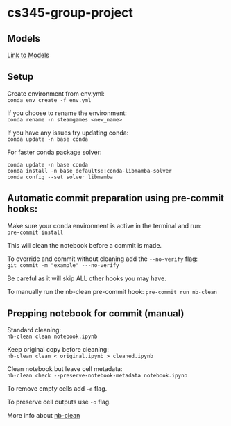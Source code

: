 # cs345-group-project
## Models
<a href="https://drive.google.com/drive/folders/1-MHkMswFc7CxYdtASQorc5PKhktiUBAx?usp=sharing"> Link to Models </a>


## Setup

Create environment from env.yml:\
`conda env create -f env.yml`

If you choose to rename the environment:\
`conda rename -n steamgames <new_name>`

If you have any issues try updating conda:\
`conda update -n base conda`

For faster conda package solver:

```shell
conda update -n base conda
conda install -n base defaults::conda-libmamba-solver
conda config --set solver libmamba
```

## Automatic commit preparation using pre-commit hooks:
Make sure your conda environment is active in the terminal and run:\
`pre-commit install`

This will clean the notebook before a commit is made.

To override and commit without cleaning add the `--no-verify` flag:\
`git commit -m "example" ---no-verify`

Be careful as it will skip ALL other hooks you may have.

To manually run the nb-clean pre-commit hook:
`pre-commit run nb-clean`


## Prepping notebook for commit (manual)

Standard cleaning:\
`nb-clean clean notebook.ipynb`

Keep original copy before cleaning:\
`nb-clean clean < original.ipynb > cleaned.ipynb`

Clean notebook but leave cell metadata:\
`nb-clean check --preserve-notebook-metadata notebook.ipynb`

To remove empty cells add `-e` flag.

To preserve cell outputs use `-o` flag.

More info about <a href="https://github.com/srstevenson/nb-clean">nb-clean</a>

